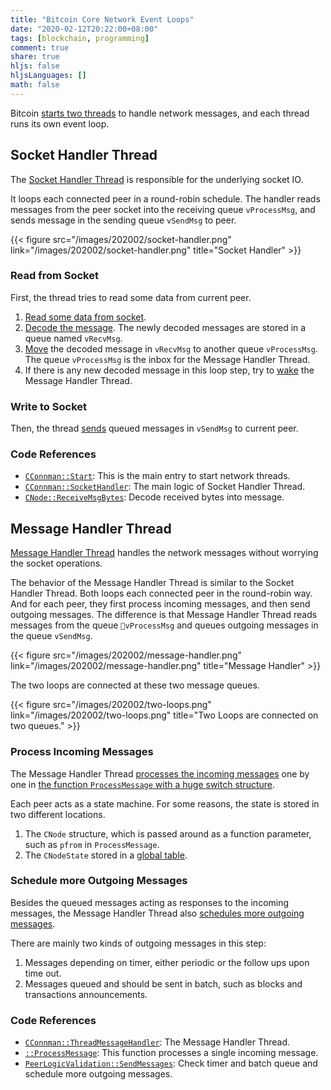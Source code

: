 ```yaml
---
title: "Bitcoin Core Network Event Loops"
date: "2020-02-12T20:22:00+08:00"
tags: [blockchain, programming]
comment: true
share: true
hljs: false
hljsLanguages: []
math: false
---
```


Bitcoin [starts two threads](https://github.com/bitcoin/bitcoin/blob/1bc9988993ee84bc814e5a7f33cc90f670a19f6a/src/net.cpp#L2211) to handle network messages, and each thread runs its own event loop.

<!--more-->

## Socket Handler Thread

The [Socket Handler Thread](https://github.com/bitcoin/bitcoin/blob/1bc9988993ee84bc814e5a7f33cc90f670a19f6a/src/net.cpp#L1282) is responsible for the underlying socket IO.

It loops each connected peer in a round-robin schedule. The handler reads messages from the peer socket into the receiving queue `vProcessMsg`, and sends message in the sending queue `vSendMsg` to peer.

{{< figure src="/images/202002/socket-handler.png" link="/images/202002/socket-handler.png" title="Socket Handler" >}}

### Read from Socket

First, the thread tries to read some data from current peer.

1. [Read some data from socket](https://github.com/bitcoin/bitcoin/blob/1bc9988993ee84bc814e5a7f33cc90f670a19f6a/src/net.cpp#L1338).
2. [Decode the message](https://github.com/bitcoin/bitcoin/blob/1bc9988993ee84bc814e5a7f33cc90f670a19f6a/src/net.cpp#L1343). The newly decoded messages are stored in a queue named `vRecvMsg`.
3. [Move](https://github.com/bitcoin/bitcoin/blob/1bc9988993ee84bc814e5a7f33cc90f670a19f6a/src/net.cpp#L1356) the decoded message in `vRecvMsg` to another queue `vProcessMsg`. The queue `vProcessMsg` is the inbox for the Message Handler Thread.
4. If there is any new decoded message in this loop step, try to [wake](https://github.com/bitcoin/bitcoin/blob/1bc9988993ee84bc814e5a7f33cc90f670a19f6a/src/net.cpp#L1360) the Message Handler Thread.

### Write to Socket

Then, the thread [sends](https://github.com/bitcoin/bitcoin/blob/1bc9988993ee84bc814e5a7f33cc90f670a19f6a/src/net.cpp#L1390) queued messages in `vSendMsg` to current peer.


### Code References

* [`CConnman::Start`](https://github.com/bitcoin/bitcoin/blob/1bc9988993ee84bc814e5a7f33cc90f670a19f6a/src/net.cpp#L2211): This is the main entry to start network threads.
* [`CConnman::SocketHandler`](https://github.com/bitcoin/bitcoin/blob/1bc9988993ee84bc814e5a7f33cc90f670a19f6a/src/net.cpp#L1282): The main logic of Socket Handler Thread.
* [`CNode::ReceiveMsgBytes`](https://github.com/bitcoin/bitcoin/blob/1bc9988993ee84bc814e5a7f33cc90f670a19f6a/src/net.cpp#L565): Decode received bytes into message.

## Message Handler Thread

[Message Handler Thread](https://github.com/bitcoin/bitcoin/blob/1bc9988993ee84bc814e5a7f33cc90f670a19f6a/src/net.cpp#L1978) handles the network messages without worrying the socket operations.

The behavior of the Message Handler Thread is similar to the Socket Handler Thread. Both loops each connected peer in the round-robin way. And for each peer, they first process incoming messages, and then send outgoing messages. The difference is that Message Handler Thread reads messages from the queue `vProcessMsg` and queues outgoing messages in the queue `vSendMsg`.

{{< figure src="/images/202002/message-handler.png" link="/images/202002/message-handler.png" title="Message Handler" >}}

The two loops are connected at these two message queues.

{{< figure src="/images/202002/two-loops.png" link="/images/202002/two-loops.png" title="Two Loops are connected on two queues." >}}

### Process Incoming Messages

The Message Handler Thread [processes the incoming messages](https://github.com/bitcoin/bitcoin/blob/1bc9988993ee84bc814e5a7f33cc90f670a19f6a/src/net.cpp#L1999) one by one in [the function `ProcessMessage` with a huge switch structure](https://github.com/bitcoin/bitcoin/blob/1bc9988993ee84bc814e5a7f33cc90f670a19f6a/src/net_processing.cpp#L1862).

Each peer acts as a state machine. For some reasons, the state is stored in two different locations.

1. The `CNode` structure, which is passed around as a function parameter, such as `pfrom` in `ProcessMessage`.
2. The `CNodeState` stored in a [global table](https://github.com/bitcoin/bitcoin/blob/1bc9988993ee84bc814e5a7f33cc90f670a19f6a/src/net_processing.cpp#L397).

### Schedule more Outgoing Messages

Besides the queued messages acting as responses to the incoming messages, the Message Handler Thread also [schedules more outgoing messages](https://github.com/bitcoin/bitcoin/blob/1bc9988993ee84bc814e5a7f33cc90f670a19f6a/src/net_processing.cpp#L3561).

There are mainly two kinds of outgoing messages in this step:

1. Messages depending on timer, either periodic or the follow ups upon time out.
2. Messages queued and should be sent in batch, such as blocks and transactions announcements.

### Code References

* [`CConnman::ThreadMessageHandler`](https://github.com/bitcoin/bitcoin/blob/1bc9988993ee84bc814e5a7f33cc90f670a19f6a/src/net.cpp#L1978): The Message Handler Thread.
* [`::ProcessMessage`](https://github.com/bitcoin/bitcoin/blob/1bc9988993ee84bc814e5a7f33cc90f670a19f6a/src/net_processing.cpp#L1862): This function processes a single incoming message.
* [`PeerLogicValidation::SendMessages`](https://github.com/bitcoin/bitcoin/blob/1bc9988993ee84bc814e5a7f33cc90f670a19f6a/src/net_processing.cpp#L3561): Check timer and batch queue and schedule more outgoing messages.

